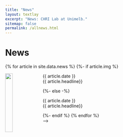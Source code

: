 ```yaml
---
title: "News"
layout: textlay
excerpt: "News: CHRI Lab at Unimelb."
sitemap: false
permalink: /allnews.html
---
```


# News

<div class="well">
{% for article in site.data.news %}
{%- if article.img %}
<!--<div class="row"> -->
<div class="col-sm-6 clearfix">

  <img src="{{ site.url }}{{ site.baseurl }}/images/news/{{ article.img }}" class="img-responsive" width="22%" style="float: left; margin-right: 10px;" /> 
<p>{{ article.date }}<br/>
{{ article.headline}}<br/>
</p>
</div>
<!--</div>-->
{%- else -%}
<p>{{ article.date }}<br/>
{{ article.headline}}</p>
{%- endif %}
{% endfor %}
</div>
-->
